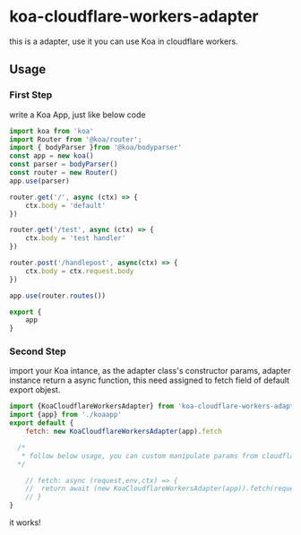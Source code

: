 koa-cloudflare-workers-adapter
==============================

this is a adapter, use it you can use Koa in cloudflare workers.

## Usage

### First Step
write a Koa App, just like below code

```javascript
import koa from 'koa'
import Router from '@koa/router';
import { bodyParser }from '@koa/bodyparser'
const app = new koa()
const parser = bodyParser()
const router = new Router()
app.use(parser)

router.get('/', async (ctx) => {
	ctx.body = 'default'
})

router.get('/test', async (ctx) => {
	ctx.body = 'test handler'
})

router.post('/handlepost', async(ctx) => {
	ctx.body = ctx.request.body
})

app.use(router.routes())

export {
	app
}
```


### Second Step
import your Koa intance, as the adapter class's constructor params, adapter instance return a async function, this need assigned to fetch field of default export objest.
```javascript
import {KoaCloudflareWorkersAdapter} from 'koa-cloudflare-workers-adapter'
import {app} from './koaapp'
export default {
	fetch: new KoaCloudflareWorkersAdapter(app).fetch

  /*
   * follow below usage, you can custom manipulate params from cloudflare fetch hanlder
  */

	// fetch: async (request,env,ctx) => {
	// 	return await (new KoaCloudflareWorkersAdapter(app)).fetch(request,env,ctx)
	// }
}

```

it works!